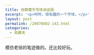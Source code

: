 ```yaml
---
title: 徐静蕾手写体自由版
excerpt: '<p>呵呵，很有趣的一个字体。</p>'
layout: post
permalink: /20070802-142.html
categories:
  - 收藏夹
---
```

模仿老徐的笔迹做的。还比较好玩。